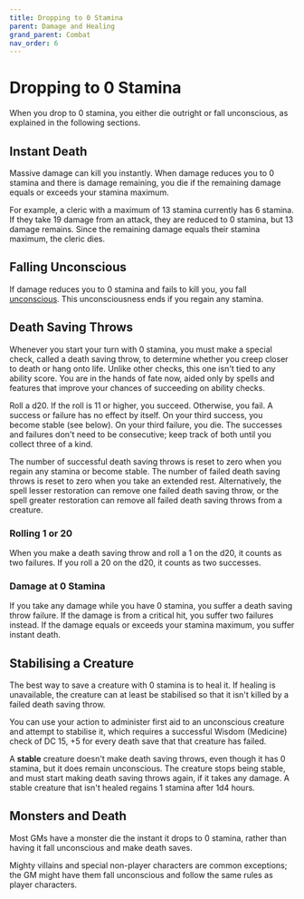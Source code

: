 ```yaml
---
title: Dropping to 0 Stamina
parent: Damage and Healing
grand_parent: Combat
nav_order: 6
---
```


# Dropping to 0 Stamina
When you drop to 0 stamina, you either die outright or fall unconscious, as explained in the following sections.

## Instant Death
Massive damage can kill you instantly. When damage reduces you to 0 stamina and there is damage remaining, you die if the remaining damage equals or exceeds your stamina maximum.

For example, a cleric with a maximum of 13 stamina currently has 6 stamina. If they take 19 damage from an attack, they are reduced to 0 stamina, but 13 damage remains. Since the remaining damage equals their stamina maximum, the cleric dies.

## Falling Unconscious
If damage reduces you to 0 stamina and fails to kill you, you fall [unconscious](http://stormchaserroleplaying.com/stormchaserRPG/Conditions/Unconscious/). This unconsciousness ends if you regain any stamina.

## Death Saving Throws
Whenever you start your turn with 0 stamina, you must make a special check, called a death saving throw, to determine whether you creep closer to death or hang onto life. Unlike other checks, this one isn't tied to any ability score. You are in the hands of fate now, aided only by spells and features that improve your chances of succeeding on ability checks.

Roll a d20. If the roll is 11 or higher, you succeed. Otherwise, you fail. A success or failure has no effect by itself. On your third success, you become stable (see below). On your third failure, you die. The successes and failures don't need to be consecutive; keep track of both until you collect three of a kind.

The number of successful death saving throws is reset to zero when you regain any stamina or become stable. The number of failed death saving throws is reset to zero when you take an extended rest. Alternatively, the spell lesser restoration can remove one failed death saving throw, or the spell greater restoration can remove all failed death saving throws from a creature.

### Rolling 1 or 20
When you make a death saving throw and roll a 1 on the d20, it counts as two failures. If you roll a 20 on the d20, it counts as two successes.

### Damage at 0 Stamina
If you take any damage while you have 0 stamina, you suffer a death saving throw failure. If the damage is from a critical hit, you suffer two failures instead. If the damage equals or exceeds your stamina maximum, you suffer instant death.

## Stabilising a Creature
The best way to save a creature with 0 stamina is to heal it. If healing is unavailable, the creature can at least be stabilised so that it isn't killed by a failed death saving throw.

You can use your action to administer first aid to an unconscious creature and attempt to stabilise it, which requires a successful Wisdom (Medicine) check of DC 15, +5 for every death save that that creature has failed.

A **stable** creature doesn't make death saving throws, even though it has 0 stamina, but it does remain unconscious. The creature stops being stable, and must start making death saving throws again, if it takes any damage. A stable creature that isn't healed regains 1 stamina after 1d4 hours.

## Monsters and Death
Most GMs have a monster die the instant it drops to 0 stamina, rather than having it fall unconscious and make death saves.

Mighty villains and special non-player characters are common exceptions; the GM might have them fall unconscious and follow the same rules as player characters.
